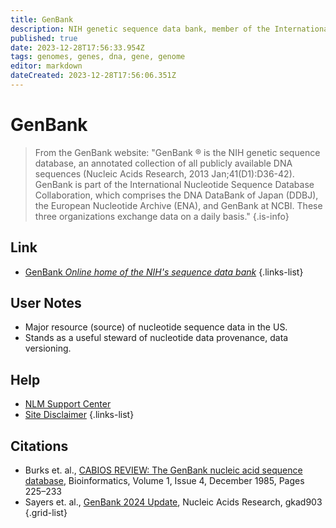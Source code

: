 ```yaml
---
title: GenBank
description: NIH genetic sequence data bank, member of the International Nucleotide Sequence Database Collaboration
published: true
date: 2023-12-28T17:56:33.954Z
tags: genomes, genes, dna, gene, genome
editor: markdown
dateCreated: 2023-12-28T17:56:06.351Z
---
```


# GenBank

> From the GenBank website: "GenBank ® is the NIH genetic sequence database, an annotated collection of all publicly available DNA sequences (Nucleic Acids Research, 2013 Jan;41(D1):D36-42). GenBank is part of the International Nucleotide Sequence Database Collaboration, which comprises the DNA DataBank of Japan (DDBJ), the European Nucleotide Archive (ENA), and GenBank at NCBI. These three organizations exchange data on a daily basis." 
{.is-info}


## Link

- [GenBank *Online home of the NIH's sequence data bank*](https://www.ncbi.nlm.nih.gov/genbank/)
{.links-list}


## User Notes
 
 - Major resource (source) of nucleotide sequence data in the US.
 - Stands as a useful steward of nucleotide data provenance, data versioning.


## Help

- [NLM Support Center](https://support.ncbi.nlm.nih.gov/ics/support/default.asp?Time=2023-12-28T12:47:49-05:00&Snapshot=%2Fprojects%2Fstaticsites%2Fgenbank%2Fgenbank@2.20&Host=portal104&ncbi_phid=CE8BCAB558D9A15100000000039D02FE&ncbi_session=CE893751589A8D51_0575SID&from=https%3A%2F%2Fwww.ncbi.nlm.nih.gov%2Fgenbank%2F&Ncbi_App=genbank&Page=custom-page&style=classic&deptID=28049)
- [Site Disclaimer](https://www.ncbi.nlm.nih.gov/home/about/policies/)
{.links-list}


## Citations

- Burks et. al., [CABIOS REVIEW: The GenBank nucleic acid sequence database](https://doi.org/10.1093/bioinformatics/1.4.225), Bioinformatics, Volume 1, Issue 4, December 1985, Pages 225–233
- Sayers et. al., [GenBank 2024 Update](https://doi.org/10.1093/nar/gkad903), Nucleic Acids Research, gkad903
{.grid-list}



